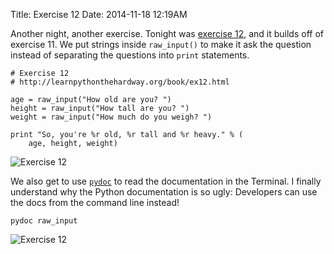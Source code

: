 Title: Exercise 12
Date: 2014-11-18 12:19AM

Another night, another exercise. Tonight was [exercise 12](http://learnpythonthehardway.org/book/ex12.html), and it builds off of exercise 11. We put strings inside `raw_input()` to make it ask the question instead of separating the questions into `print` statements.

```
# Exercise 12
# http://learnpythonthehardway.org/book/ex12.html

age = raw_input("How old are you? ")
height = raw_input("How tall are you? ")
weight = raw_input("How much do you weigh? ")

print "So, you're %r old, %r tall and %r heavy." % (
    age, height, weight)
```

![Exercise 12]({filename}/images/ex12-1.png "Exercise 12")

We also get to use [`pydoc`](https://docs.python.org/2/library/pydoc.html) to read the documentation in the Terminal. I finally understand why the Python documentation is so ugly: Developers can use the docs from the command line instead!

```
pydoc raw_input
```

![Exercise 12]({filename}/images/ex12-2.png "Exercise 12")
